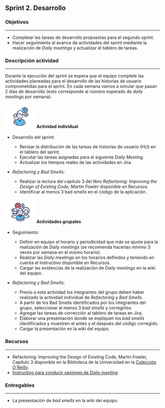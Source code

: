 ## Sprint 2. Desarrollo

### Objetivos

---
* Completar las tareas de desarrollo propuestas para el segundo sprint.
* Hacer seguimiento al avance de actividades del sprint mediante la realización de *Daily meetings* y actualizar el tablero de tareas.

### Descripción actividad
---

Durante la ejecución del sprint se espera que el equipo complete las actividades planeadas para el desarrollo de las historias de usuario comprometidas para el sprint. En cada semana vamos a simular que pasan 2 días de desarrollo (esto corresponde al número esperado de *daily meetings* por semana).

#### ![](./../../../assets/images/individuo.png) Actividad individual

* Desarrollo del sprint:
  * Revisar la distribución de las tareas de historias de usuario (HU) en el tablero del sprint.
  * Ejecutar las tareas asignadas para el siguiente *Daily Meeting*.
  * Actualizar los tiempos reales de las actividades en Jira. 
  
* *Refactoring y Bad Smells*:
  * Realizar la lectura del capítulo 3 del libro *Refactoring: Improving the Design of Existing Code, Martin Fowler* disponible en Recursos.
  * Identificar al menos 3 bad smells en el código de la aplicación.

#### ![](./../../../assets/images/grupo.png) Actividades grupales

* Seguimiento:
  * Definir en equipo el horario y periodicidad que más se ajuste para la realización de *Daily meetings* (se recomienda hacerlas mínimo 3 veces por semana en el mismo horario).
  * Realizar las *Daily meetings* en los horarios definidos y teniendo en cuenta el instructivo disponible en Recursos.
  * Cargar las evidencias de la realización de *Daily meetings* en la wiki del equipo.

* *Refactoring y Bad Smells*:
  * Previo a esta actividad los integrantes del grupo deben haber realizado la actividad individual de *Refactoring* y *Bad Smells*.
  * A partir de los Bad Smells identificados por los integrantes del grupo, seleccionar al menos 3 *bad smells* y corregirlos.
  * Agregar las tareas de corrección al tablero de tareas en Jira.
  * Elaborar una presentación donde se expliquen los *bad smells* identificados y muestren el antes y el después del código corregido.
  * Cargar la presentación en la wiki del equipo.


### Recursos
---

* Refactoring: Improving the Design of Existing Code, Martin Fowler, Capitulo 3 disponible en la Biblioteca de la Universidad  en la [Colección O´Reilly](https://www.oreilly.com/library/view/temporary-access/?email=^u).
* [Instructivo para conducir sesiones de *Daily meeting*](/mt2_procesos_guias_proyecto/semanas/sprint1/semana4/s4_daily_meeting)

### Entregables

---
* La presentación de *bad smells* en la wiki del equipo.

